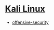# [Kali Linux](https://www.kali.org/)

- [offensive-security](https://github.com/offensive-security)